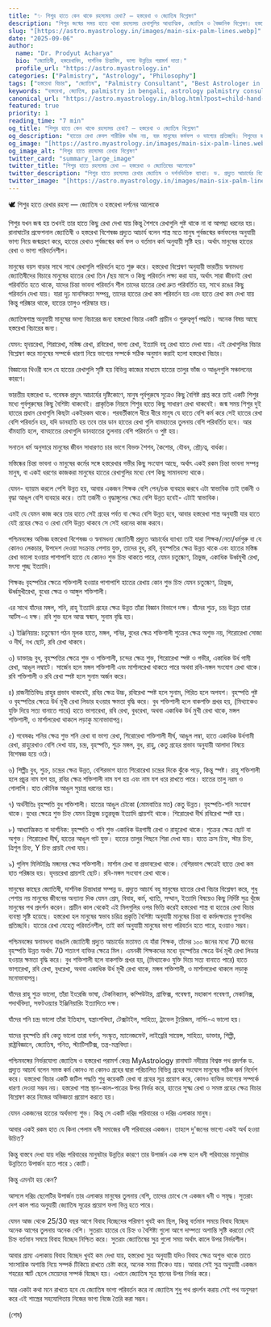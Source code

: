 ```yaml
---
title: "✨ শিশুর হাতে কেন থাকে রহস্যময় রেখা? – হস্তরেখা ও জ্যোতিষ বিশ্লেষণ"
description: "শিশুর জন্মের সময় হাতে থাকা রহস্যময় রেখাগুলির আধ্যাত্মিক, জ্যোতিষ ও বৈজ্ঞানিক বিশ্লেষণ। হস্তরেখা বিচার ও ভাগ্য পরিবর্তনের দর্শন নিয়ে বিস্তারিত আলোচনা করেছেন ড. প্রদ্যুত আচার্য।"
slug: "[https://astro.myastrology.in/images/main-six-palm-lines.webp]"
date: "2025-09-06"
author:
  name: "Dr. Prodyut Acharya"
  bio: "জ্যোতিষী, হস্তরেখাবিদ, দার্শনিক চিন্তাবিদ, ভাগ্য উন্নতির পরামর্শ দাতা।"
  profile_url: "https://astro.myastrology.in"
categories: ["Palmistry", "Astrology", "Philosophy"]
tags: ["হস্তরেখা বিচার", "জ্যোতিষ", "Palmistry Consultant", "Best Astrologer in Ranaghat", "Dr Prodyut Acharya"]
keywords: "হস্তরেখা, জ্যোতিষ, palmistry in bengali, astrology palmistry consultant, best astrologer in ranaghat nadia, prodyut acharya astrology, hand line reading, myastrology ranaghat"
canonical_url: "https://astro.myastrology.in/blog.html?post=child-hand-lines-analysis"
featured: true
priority: 1
reading_time: "7 min"
og_title: "শিশুর হাতে কেন থাকে রহস্যময় রেখা? – হস্তরেখা ও জ্যোতিষ বিশ্লেষণ"
og_description: "হাতের রেখা কেবল শারীরিক ভাঁজ নয়, বরং মানুষের কর্মফল ও ভাগ্যের প্রতিচ্ছবি। শিশুদের হাতে রহস্যময় রেখা নিয়ে দার্শনিক ও জ্যোতিষীয় ব্যাখ্যা।"
og_image: "[https://astro.myastrology.in/images/main-six-palm-lines.webp]"
og_image_alt: "শিশুর হাতে রহস্যময় রেখার বিশ্লেষণ"
twitter_card: "summary_large_image"
twitter_title: "শিশুর হাতে রহস্যময় রেখা – হস্তরেখা ও জ্যোতিষের আলোকে"
twitter_description: "শিশুর হাতে রহস্যময় রেখার জ্যোতিষ ও দর্শনভিত্তিক ব্যাখ্যা। ড. প্রদ্যুত আচার্যের বিশ্লেষণ।"
twitter_image: "[https://astro.myastrology.in/images/main-six-palm-lines.webp]"
---
```


🕊️ শিশুর হাতে রেখার রহস্য — জ্যোতিষ ও হস্তরেখা দর্শনের আলোকে



শিশুর যখন জন্ম হয় তখনই তার হাতে কিছু রেখা দেখা যায় কিন্তু শৈশবে রেখাগুলি পুষ্ট থাকে না বা আপছা ধরনের হয়।রানাঘাটের প্রফেশনাল জ্যোতিষী ও হস্তরেখা বিশেষজ্ঞ প্রদ্যুত আচার্য বলেন শাস্ত্র মতে মানুষ পুর্বজন্মের কর্মফলের অনুযায়ী ভাগ্য নিয়ে জন্মগ্রহণ করে, হাতের রেখাও পুর্বজন্মের কর্ম ফল ও বর্তমান কর্ম অনুযায়ী সৃষ্টি হয়। অর্থাৎ মানুষের হাতের রেখা ও ভাগ্য পরিবর্তনশীল।

মানুষের বয়স বাড়ার সাথে সাথে রেখাগুলি পরিবর্তন হতে শুরু করে। হস্তরেখা বিশ্লেষণ অনুযায়ী ভারতীয় স্বনামধন্য জ্যোতিষীদের বিচারে মানুষের হাতের রেখা তিন /ছয় মাসে ও কিছু পরিবর্তন লক্ষ্য করা যায়, অর্থাৎ সারা জীবনই রেখা পরিবর্তিত হতে থাকে, যাদের চিন্তা ভাবনা পরিবর্তন শীল তাদের হাতের রেখা দ্রুত পরিবর্তিত হয়, সাথে রঙের কিছু পরিবর্তন দেখা যায়।  যারা দৃঢ়  মানসিকতা সম্পন্ন, তাদের হাতের রেখা কম পরিবর্তন হয় এবং হাতে রেখা কম দেখা যায় কিন্তু পরিষ্কার থাকে, হাতের তালুও পরিস্কার হয়।

জ্যোতিষশাস্ত্র অনুযায়ী মানুষের ভাগ্য বিচারের জন্য হস্তরেখা বিচার একটি প্রাচীন ও গুরুত্বপূর্ণ পদ্ধতি। অনেক বিষয় আছে হস্তরেখা বিচারের জন্য।

যেমন:
হৃদয়রেখা, শিরারেখা, মস্তিষ্ক রেখা, রবিরেখা, ভাগ্য রেখা, ইত্যাদি বহু রেখা হাতে দেখা যায়। এই রেখাগুলির বিচার বিশ্লেষণ করে মানুষের সম্পর্কে ধারণা নিয়ে ভাগ্যের সম্পর্কে সঠিক অনুমান করাই হলো হস্তরেখা বিচার।

বিজ্ঞানের থিওরী বলে যে হাতের রেখাগুলি সৃষ্টি হয়  বিভিন্ন কাজের মাধ্যমে হাতের তালুর ভাঁজ ও আঙুলগুলি সঞ্চালনের কারণে।

ভারতীয় হস্তরেখা ড. গবেষক প্রদ্যুৎ আচার্যের দৃষ্টিকোণে, মানুষ পূর্বপুরুষে সূত্রেও কিছু বৈশিষ্ট প্রাপ্ত করে তাই একটি শিশুর মধ্যে পুর্বপুরুষের কিছু বৈশিষ্ট্য থাকবেই। প্রাকৃতিক নিয়মে শিশুর হাতে কিছু সাধারণ রেখা থাকবেই। জন্ম সময় শিশুর দুই হাতের প্রধান রেখাগুলি কিছটা একইরকম থাকে। পরবর্তীকালে  ধীরে ধীরে মানুষ যে হাতে বেশি কর্ম করে সেই হাতের রেখা বেশি পরিবর্তন হয়, যদি ডানহাতি হয় তবে তার ডান হাতের রেখা গুলি বামহাতের তুলনায় বেশি পরিবর্তিত হবে। আর বাঁমহাতি হলে, বামহাতের রেখাগুলি ডানহাতের তুলনায় বেশি পরিবর্তন ও পুষ্ট হয়।

সনাতন ধর্ম অনুসারে মানুষের জীবন সাধারণত চার ভাগে বিভক্ত শৈশব, কৈশোর, যৌবন, প্রৌঢ়ত্ব, বার্ধক্য।

মস্তিষ্কের চিন্তা ভাবনা ও মানুষের কর্মের সঙ্গে হস্তরেখার গভীর কিছু সংযোগ আছে, অর্থাৎ একই রকম চিন্তা ভাবনা  সম্পন্ন মানুষ, বা একই ধরণের কাজকরা মানুষের  হাতের রেখাগুলির মধ্যে বেশ কিছু সামানযস্য থাকে।

যেমন- ব্যায়াম করলে পেশি উন্নত হয়, আবার একজন শিক্ষক বেশি পেন/চক ব্যবহার করবে এটা স্বাভাবিক তাই  তর্জনী ও বৃদ্ধা আঙুল বেশি ব্যবহার করে। তাই তর্জনী ও বৃদ্ধাঙ্গুলের ক্ষেত্র বেশি উন্নত হবেই- এটাই স্বাভাবিক।

এমই যে যেমন কাজ করে তার হাতে সেই গ্রহের পর্বত বা ক্ষেত্র বেশি উন্নত হবে, আবার হস্তরেখা শাস্ত্র অনুযায়ী যার হাতে যেই গ্রহের ক্ষেত্র ও রেখা বেশি উন্নত থাকবে সে সেই ধরনের কাজ করবে।

পশ্চিমবঙ্গের অভিজ্ঞ হস্তরেখা বিশেষজ্ঞ ও স্বনামধন্য জ্যোতিষী প্রদ্যুত আচার্যের ব্যাখ্যা
তাই যারা শিক্ষক/নেতা/ধর্মগুরু বা যে কোনও লেকচার, উপদেশ দেওয়া সংক্রান্ত পেশায় যুক্ত, তাদের বুধ, রবি, বৃহস্পতির ক্ষেত্র উন্নত থাকে এবং হাতের মস্তিষ্ক রেখা ভালো হওয়ার পাশাপাশি হাতে যে কোনও শুভ চিহ্ন থাকতে পারে, যেমন চতুষ্কোণ, ত্রিভুজ, একাধিক উর্ধ্বমুখী রেখা, মৎস্য পুচ্ছ ইত্যাদি।

শিক্ষকঃ বৃহস্পতির ক্ষেত্রে শক্তিশালী হওয়ার পাশাপাশি হাতের রেখায় কোন শুভ চিহ্ন যেমন চতুষ্কোণ, ত্রিভুজ, ঊর্ধ্বমুখীরেখা, বুধের ক্ষেত্র ও আঙ্গুল শক্তিশালী।

এর সাথে যাঁদের মঙ্গল, শনি, রাহু ইত্যাদি গ্রহের ক্ষেত্র উন্নত তাঁরা বিজ্ঞান বিভাগে দক্ষ। যাঁদের শুক্র, চন্দ্র উন্নত তারা আর্টস-এ দক্ষ। রবি শুভ হলে আত্ম স্বন্মান, সুনাম বৃদ্ধি হয়।

২) ইঞ্জিনিয়ার:
চতুস্কোণ গঠন মূলক হাতে, মঙ্গল, শনির, বুধের ক্ষেত্র শক্তিশালী শুক্রের ক্ষেত্র অশুভ নয়, শিরোরেখা সোজা ও দীর্ঘ,  নখ ছোট, রবি রেখা থাকবে।

৩) ডাক্তারঃ
বুধ, বৃহস্পতির ক্ষেত্রে শুভ ও শক্তিশালী, চন্দের ক্ষেত্র শুভ, শিরোরেখা স্পষ্ট ও গভীর, একাধিক উর্ধ গামী রেখা, আঙুল লম্বাটে। সার্জেন হলে মঙ্গল শক্তিশালী এবং মার্শালরেখা থাকতে পারে অথবা রবি-মঙ্গল সংযোগ রেখা থাকে। রবি শক্তিশালী ও রবি রেখা স্পষ্ট হলে সুনাম অর্জন করে।

৪) রাজনীতিবিদঃ
রাহুর প্রভাব থাকবেই, রবির ক্ষেত্র উচ্চ, রবিরেখা স্পষ্ট হলে সুনাম, পিরিত হলে অপযশ। বৃহস্পতি পুষ্ট ও বৃহস্পতির ক্ষেত্রে উর্ধ মূখী রেখা লিডার হওয়ার ক্ষমতা বৃদ্ধি করে। বুধ শক্তিশালী হলে বাকশক্তি প্রখর হয়, (মিথ্যাকেও যুক্তি দিয়ে সত্য বানাতে পারে) হাতে ভাগ্যরেখা, রবি রেখা, বুধরেখা, অথবা একাধিক উর্ধ মুখী রেখা থাকে, মঙ্গল শক্তিশালী, ও মার্শালরেখা থাকলে লড়াকু মনোভাবাপন্ন।

৫) গবেষকঃ
শনির ক্ষেত্র শুভ শনি রেখা বা ভাগ্য রেখা,
শিরোরেখা শক্তিশালী দীর্ঘ, আঙুল লম্বা, হাতে একাধিক উর্ধগামী রেখা, রাহুরেখাও বেশি দেখা যায়, চন্দ্র, বৃহস্পতি, শুক্র মঙ্গল, বুধ, রাহু, কেতু গ্রহের প্রভাব অনুযায়ী আলাদা বিষয়ে বিশেষজ্ঞ হয়ে ওঠে।

৬) শিল্পীঃ বুধ, শুক্র, চন্দ্রের ক্ষেত্র উন্নত,
বেশিরভাগ হাতে শিরোরেখা চন্দ্রের দিকে ঝুঁকে পড়ে, কিন্তু স্পষ্ট। রাহু শক্তিশালী হলে প্রচুর নাম যশ হয়, রবির ক্ষেত্র শক্তিশালী নাম যশ হয় এবং নাম যশ ধরে রাখতে পারে। হাতের তালু নরম ও গোলাপি। হাত কৌনিক আঙুল সুচাগ্র ধরনের হয়।

৭) অর্থনীতিঃ  বৃহস্পতি বুধ শক্তিশালী। হাতের আঙুল চৌকো (মোমবাতির মত) কেতু উন্নত। বৃহস্পতি-শনি সংযোগ থাকে। বুধের ক্ষেত্রে শুভ চিহ্ন যেমন ত্রিভুজ চতুরভূজ ইত্যাদি প্রায়শই থাকে। শিরোরেখা দীর্ঘ রবিরেখা স্পষ্ট হয়।

৮) আধ্যাত্মিকত বা দার্শনিক: বৃহস্পতি ও শনি শুভ একাধিক উরগামী রেখা ও রাহুরেখা থাকে। শুক্রের ক্ষেত্র ছোট বা অশুভ। শিরোরেখা দীর্ঘ, হাতের আঙুল গাট যুক্ত। হাতের তালুর পিছনে শিরা দেখা যায়। হাতে ক্রস চিহ্ন, স্টার চিহ্ন, ত্রিশূল চিহ্ন, Y চিহ্ন প্রায়ই দেখা যায়।

৯) পুলিস মিলিটারিঃ  মঙ্গলের ক্ষেত্র শক্তিশালী। মার্শাল রেখা বা প্রভাবরেখা থাকে। বেশিরভাগ ক্ষেত্রেই হাতে রেখা কম হাত পরিষ্কার হয়। হৃদয়রেখা প্রায়শই ছোট।  রবি-মঙ্গল সংযোগ রেখা থাকে।

মানুষের কাছের জ্যোতিষী, দার্শনিক চিন্তাধারা সম্পন্ন ড. প্রদ্যুত আচার্য বহু মানুষের হাতের রেখা বিচার বিশ্লেষণ করে, শুধু পেশায় নয় মানুষের জীবনের অন্যান্য দিক যেমন প্রেম, বিবাহ, কর্ম, খ্যাতি, সম্মান, ইত্যাদি বিষয়েও কিছু নির্দিষ্ট সুত্র খুঁজে মানুষের পথ প্রদর্শন করেন। প্রাচীন কাল থেকেই এই মিলগুলির ওপর ভিত্তি করেই হস্তরেখা শাস্ত্র বা হাতের রেখা বিচার ব্যবস্থা সৃষ্টি হয়েছে। হস্তরেখা হল মানুষের স্বভাব চরিত্র প্রকৃতি বৈশিষ্ট্য অনুযায়ী মানুষের চিন্তা বা কর্মদক্ষতার গুণাবলির প্রতিচ্ছবি।
হাতের রেখা যেহেতু পরিবর্তনশীল, তাই কর্ম অনুযায়ী মানুষের ভাগ্য পরিবর্তন হতে পারে, হওয়াও সম্ভব।

পশ্চিমবঙ্গের স্বনামধন্য বাঙালি জ্যোতিষী প্রদ্যুত আচার্যের মতামত যে যাঁরা শিক্ষক, তাঁদের ১০০ জনের মধ্যে 70 জনের বৃহস্পতি উন্নত অর্থাৎ 70 শতাংশ ব্যক্তির ক্ষেত্রে মিল। এমনকী শিক্ষকদের মধ্যে বৃহস্পতির ক্ষেত্রে উর্ধ মূখী রেখা লিডার হওয়ার ক্ষমতা বৃদ্ধি করে। বুধ শক্তিশালী হলে বাকশক্তি প্রখর হয়, (মিথ্যাকেও যুক্তি দিয়ে সত্য বানাতে পারে) হাতে ভাগ্যরেখা, রবি রেখা, বুধরেখা, অথবা একাধিক উর্ধ মূখী রেখা থাকে, মঙ্গল শক্তিশালী, ও মার্শালরেখা থাকলে লড়াকু মনোভাবাপন্ন।

যাঁদের রাহু শুক্র ভালো, তাঁরা ইংরেজি ভাষা, টেকনিক্যাল, কম্পিউটার, গ্রাফিক্স, গবেষণা, মহাকাশ গবেষণা, মেকানিক্স, পদার্থবিদ্যা, সফটওয়্যার ইঞ্জিনিয়ারিং ইত্যাদিতে দক্ষ।

যাঁদের শনি চন্দ্র ভালো তাঁরা ইতিহাস, যন্ত্রাংশবিদ্যা, টেক্সটাইল, সাহিত্য, ট্রাভেল ট্যুরিজম, নার্সিং-এ ভালো হয়।

যাদের বৃহস্পতি রবি কেতু ভালো তারা দর্শন, সংস্কৃত, ম্যানেজমেন্ট, লাইব্রেরি সায়েন্স, সাহিত্য, ডাক্তার, শিল্পী, রাষ্ট্রবিজ্ঞানে, জ্যোতিষ, গনিত, স্ট্যাটিসটিক্স, তন্ত্র-মন্ত্রবিদ্যা।

পশ্চিমবঙ্গের নির্ভরযোগ্য জ্যোতিষ ও হস্তরেখা পরামর্শ কেন্দ্র MyAstrology রানাঘাট নদীয়ার বিশ্বস্ত পথ প্রদর্শক ড. প্রদ্যুত আচার্য বলেন সমস্ত কর্ম কোনও না কোনও গ্রহের দ্বারা পরিচালিত বিভিন্ন গ্রহের সংযোগ মানুষের সঠিক কর্ম নির্দেশ করে। হস্তরেখা বিচার একটি জটিল পদ্ধতি শুধু কয়েকটি রেখা বা গ্রহের সূত্র প্রয়োগ করে, কোনও ব্যক্তির ভাগ্যের সম্পর্কে ধারণা দেওয়া সম্ভব নয়। হস্তরেখা শাস্ত্র স্থান-কাল-পাত্রের উপর নির্ভর করে, হাতের সুক্ষ্ম রেখা ও সমস্ত গ্রহের ক্ষেত্র বিচার বিশ্লেষণ করে নিজের অভিজ্ঞতা প্রয়োগ করতে হয়।

যেমন একজনের হাতের অর্থভাগ্য শুভ।
কিন্তু সে একটি দরিদ্র পরিবারের ও দরিদ্র এলাকার মানুষ।

আবার একই রকম হাত যে কিনা পেলাম ধনী  সমাজের ধনী পরিবারের একজন। তাহলে দু'জনের ভাগ্যে একই অর্থ হওয়া উচিত?

কিন্তু বাস্তবে দেখা যায় দরিদ্র পরিবারের মানুষটার উন্নতির কারণে তার উপার্জন এক  লক্ষ হলে ধনী পরিবারের মানুষটার উন্নতিতে উপার্জন হতে পারে ১ কোটি।

কিন্তু এমনটা হয় কেন?

আসলে দরিদ্র ছেলেটির উপার্জন তার এলাকার মানুষের তুলনায় বেশি, তাদের চোখে সে একজন ধনী ও সমৃদ্ধ। সুতরাং দেশ কাল পাত্র অনুযায়ী জ্যোতিষ সূত্রের প্রয়োগ ফলা ভিন্ন হতে পারে।

যেমন
আজ থেকে 25/30 বছর আগে বিবাহ বিচ্ছেদের পরিমাণ খুবই কম ছিল, কিন্তু বর্তমান সময়ে বিবাহ বিচ্ছেদ অনেক আগের তুলনায় অনেক বেশি।
সুতরাং হাতের যে চিহ্ন ও বৈশিষ্ট্য গুলো আগে দাম্পত্য অশান্তি সৃষ্টি করতো সেই চিহ্ন বর্তমান সময়ে বিবাহ বিচ্ছেদ নিশ্চিত করে। সুতরাং জ্যোতিষের সুত্র গুলো সময় অর্থাৎ কালে উপর নির্ভরশীল।

আবার
গ্রাম্য এলাকায় বিবাহ বিচ্ছেদ খুবই কম দেখা যায়, হস্তরেখা সুত্র অনুযায়ী যদিও বিবাহ ক্ষেত্র অশুভ থাকে তাতে সাংসারিক অশান্তি নিয়ে সম্পর্ক টিকিয়ে রাখতে চেষ্টা করে, অনেক সময় টিকেও যায়।
আবার সেই সুত্র অনুযায়ী একজন শহরের স্মার্ট ছেলে মেয়েদের সম্পর্ক বিচ্ছেদ হয়।
এখানে জ্যোতিষ সূত্র স্থানের উপর নির্ভর করে।

আর একটা কথা মনে রাখতে হবে যে জ্যোতিষ ভাগ্য পরিবর্তন করে না জ্যোতিষ শুধু পথ প্রদর্শন করায় সেই পথ অনুসরণ করে এই শাস্ত্রের সহযোগিতায় নিজের ভাগ্য নিজে তৈরি করা সম্ভব।

(শেষ)
